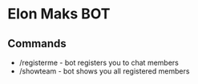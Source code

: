 # Elon Maks BOT

## Commands
- /registerme - bot registers you to chat members
- /showteam - bot shows you all registered members

